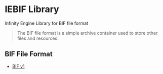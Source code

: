 # IEBIF Library

Infinity Engine Library for BIF file format

> The BIF file format is a simple archive container used to store other files and resources.
>


##  BIF File Format

- [BIF v1](https://gibberlings3.github.io/iesdp/file_formats/ie_formats/bif_v1.htm)
